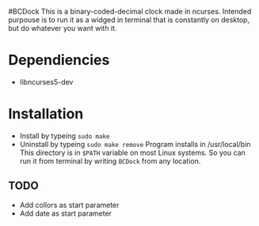 #BCDock
This is a binary-coded-decimal clock made in ncurses. Intended purpouse is to run it as a widged in terminal that is constantly on desktop, but do whatever you want with it.

# Dependiencies

* libncurses5-dev

# Installation

* Install by typeing `sudo make`
* Uninstall by typeing `sudo make remove`
Program installs in /usr/local/bin This directory is in `$PATH` variable on most Linux systems. So you can run it from terminal by writing `BCDock` from any location.

## TODO

* Add collors as start parameter
* Add date as start parameter
